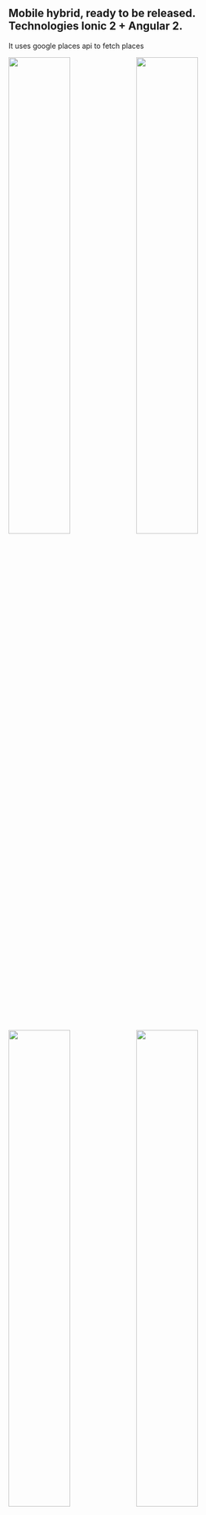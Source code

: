 <h2>Mobile hybrid, ready to be released. Technologies Ionic 2 + Angular 2. </h2>
<p> It uses google places api to fetch places </p>
<img src="http://i.imgur.com/Mf6cz95.png" width="49%">
<img src="http://i.imgur.com/DwBAOBc.png" width="49%">
<img src="http://i.imgur.com/BvlJEnW.png" width="49%">
<img src="http://i.imgur.com/ZSey6tD.jpg" width="49%">
<img src="http://i.imgur.com/20Hu0FA.png" width="49%">
